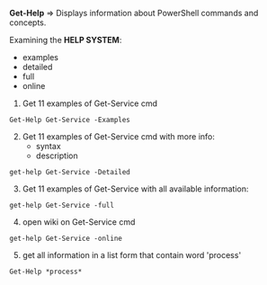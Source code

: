 **Get-Help** => Displays information about PowerShell commands and concepts.

Examining the **HELP SYSTEM**:
- examples
- detailed
- full
- online

1. Get 11 examples of Get-Service cmd
```
Get-Help Get-Service -Examples
```
2. Get 11 examples of Get-Service cmd with more info:
	- syntax
	- description
```
get-help Get-Service -Detailed
```
3. Get 11 examples of Get-Service with all available information:
```
get-help Get-Service -full
```
4. open wiki on Get-Service cmd
```
get-help Get-Service -online
```
5. get all information in a list form that contain word 'process'
```
Get-Help *process*
```